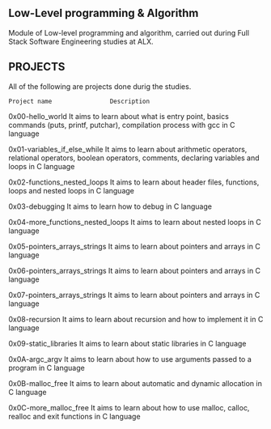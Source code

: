 ## Low-Level programming & Algorithm
Module of Low-level programming and algorithm, carried out during
Full Stack Software Engineering studies at ALX.

## PROJECTS 
All of the following are projects done durig the studies.

	Project name				Description
0x00-hello_world 		It aims to learn about what is entry point, basics commands (puts, printf, putchar), compilation process with gcc in C language

0x01-variables_if_else_while	It aims to learn about arithmetic operators, relational operators, boolean operators, comments, declaring variables and loops in 				 C language

0x02-functions_nested_loops	It aims to learn about header files, functions, loops and nested loops in C language

0x03-debugging			It aims to learn how to debug in C language

0x04-more_functions_nested_loops It aims to learn about nested loops in C language

0x05-pointers_arrays_strings	It aims to learn about pointers and arrays in C language

0x06-pointers_arrays_strings	It aims to learn about pointers and arrays in C language

0x07-pointers_arrays_strings	It aims to learn about pointers and arrays in C language

0x08-recursion			It aims to learn about recursion and how to implement it in C language

0x09-static_libraries		It aims to learn about static libraries in C language

0x0A-argc_argv			It aims to learn about how to use arguments passed to a program in C language

0x0B-malloc_free		It aims to learn about automatic and dynamic allocation in C language

0x0C-more_malloc_free		It aims to learn about how to use malloc, calloc, realloc and exit functions in C language
